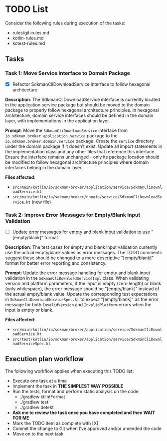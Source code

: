 # TODO List

Consider the following rules during execution of the tasks:
- rules/git-rules.md
- kotlin-rules.md
- kotest-rules.md

## Tasks

### Task 1: Move Service Interface to Domain Package

- [X] Refactor SdkmanCliDownloadService interface to follow hexagonal architecture

**Description**: The SdkmanCliDownloadService interface is currently located in the application.service package but should be moved to the domain package to properly follow hexagonal architecture principles. In hexagonal architecture, domain service interfaces should be defined in the domain layer, with implementations in the application layer.

**Prompt**: Move the `SdkmanCliDownloadService` interface from `io.sdkman.broker.application.service` package to the `io.sdkman.broker.domain.service` package. Create the `service` directory under the domain package if it doesn't exist. Update all import statements in the implementation class and any other files that reference this interface. Ensure the interface remains unchanged - only its package location should be modified to follow hexagonal architecture principles where domain interfaces belong in the domain layer.

**Files affected**:
- `src/main/kotlin/io/sdkman/broker/application/service/SdkmanCliDownloadService.kt`
- `src/main/kotlin/io/sdkman/broker/domain/service/SdkmanCliDownloadService.kt` (new file)

### Task 2: Improve Error Messages for Empty/Blank Input Validation

- [ ] Update error messages for empty and blank input validation to use "[empty/blank]" format

**Description**: The test cases for empty and blank input validation currently use the actual empty/blank values as error messages. The TODO comments suggest these should be changed to a more descriptive "[empty/blank]" format for better error reporting and consistency.

**Prompt**: Update the error message handling for empty and blank input validation in the `SdkmanCliDownloadServiceImpl` class. When validating version and platform parameters, if the input is empty (zero length) or blank (only whitespace), the error message should be "[empty/blank]" instead of the actual empty/blank value. Update the corresponding test expectations in `SdkmanCliDownloadServiceSpec.kt` to expect "[empty/blank]" as the error message for both `InvalidVersion` and `InvalidPlatform` errors when the input is empty or blank.

**Files affected**:
- `src/main/kotlin/io/sdkman/broker/application/service/SdkmanCliDownloadService.kt`
- `src/test/kotlin/io/sdkman/broker/application/service/SdkmanCliDownloadServiceSpec.kt`

## Execution plan workflow

The following workflow applies when executing this TODO list:
- Execute one task at a time
- Implement the task in **THE SIMPLEST WAY POSSIBLE**
- Run the tests, format and perform static analysis on the code:
    - ./gradlew ktlintFormat
    - ./gradlew test
    - ./gradlew detekt
- **Ask me to review the task once you have completed and then WAIT FOR ME**
- Mark the TODO item as complete with [X]
- Commit the change to Git when I've approved and/or amended the code
- Move on to the next task
